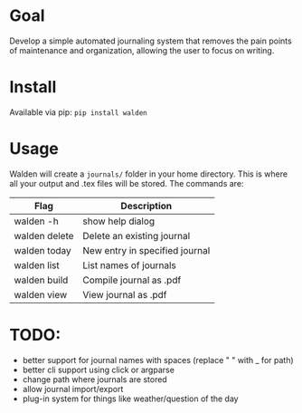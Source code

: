 # Goal

Develop a simple automated journaling system that removes the pain points of maintenance and
organization, allowing the user to focus on writing. 

# Install

Available via pip: `pip install walden`

# Usage

Walden will create a `journals/` folder in your home directory. This is where all your output and
.tex files will be stored. The commands are:

| Flag                  | Description                    |
|-----------------------|--------------------------------|
| walden -h                    | show help dialog               |
| walden delete <journal name> | Delete an existing journal     |
| walden today <journal name>  | New entry in specified journal |
| walden list                  | List names of journals         |
| walden build <journal name>  | Compile journal as .pdf        |
| walden view <journal name>   | View journal as .pdf           |


# TODO:
-  better support for journal names with spaces (replace " " with _ for path)
-  better cli support using click or argparse
-  change path where journals are stored
-  allow journal import/export
-  plug-in system for things like weather/question of the day


